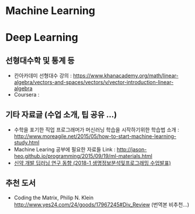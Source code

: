 Machine Learning
=============



Deep Learning
=============



선형대수학 및 통계 등
-------------
* 칸아카데미 선형대수 강의 : https://www.khanacademy.org/math/linear-algebra/vectors-and-spaces/vectors/v/vector-introduction-linear-algebra
* Coursera : 


기타 자료글 (수업 소개, 팁 공유 ...)
-------------
* 수학을 포기한 직업 프로그래머가 머신러닝 학습을 시작하기위한 학습법 소개 : http://www.moreagile.net/2015/05/how-to-start-machine-learning-study.html
* Machine Learing 공부에 필요한 자료들 Link : http://jason-heo.github.io/programming/2015/09/19/ml-materials.html
* [신약 개발 딥러닝 연구 동향 (2018-1 생명정보분석및프로그래밍 수업발표)](https://docs.google.com/presentation/d/e/2PACX-1vSJ0hE127QzxFA9lwU7CZrah10YRIWJlkg8AA808ejhvlTKldUx1NlNmhWVOyhCZyZuXx0jN-5vYEe2/embed?start=false&loop=false&delayms=5000)

추천 도서
-------------
* Coding the Matrix, Philip N. Klein http://www.yes24.com/24/goods/17967245#Div_Review (번역본 비추천...)
